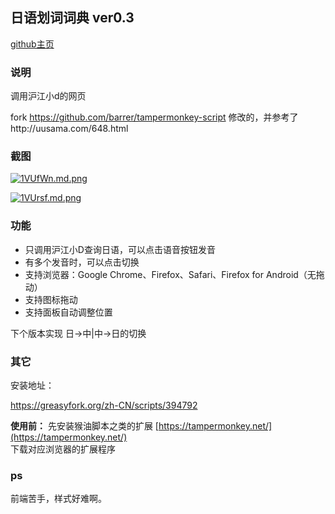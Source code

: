 ## 日语划词词典 ver0.3



[github主页](https://github.com/fthvgb1/tampermonkey-script)

### 说明

调用沪江小d的网页

fork https://github.com/barrer/tampermonkey-script 修改的，并参考了http://uusama.com/648.html 

### 截图

[![1VUfWn.md.png](https://s2.ax1x.com/2020/01/23/1VUfWn.md.png)](https://imgchr.com/i/1VUfWn)

[![1VUrsf.md.png](https://s2.ax1x.com/2020/01/23/1VUrsf.md.png)](https://imgchr.com/i/1VUrsf)



### 功能

* 只调用沪江小D查询日语，可以点击语音按钮发音
* 有多个发音时，可以点击切换
* 支持浏览器：Google Chrome、Firefox、Safari、Firefox for Android（无拖动）
* 支持图标拖动
* 支持面板自动调整位置



下个版本实现 日->中|中->日的切换

### 其它

安装地址：

https://greasyfork.org/zh-CN/scripts/394792

**使用前：**  先安装猴油脚本之类的扩展
[https://tampermonkey.net/](https://tampermonkey.net/)  
下载对应浏览器的扩展程序

### ps

前端苦手，样式好难啊。